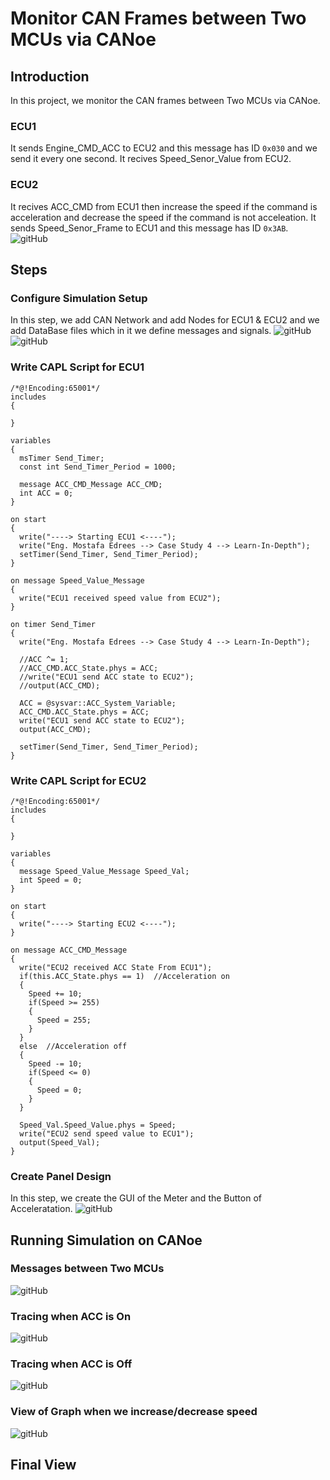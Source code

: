 # Monitor CAN Frames between Two MCUs via CANoe

## Introduction
In this project, we monitor the CAN frames between Two MCUs via CANoe.
### ECU1
It sends Engine_CMD_ACC to ECU2 and this message has ID `0x030` and we 
send it every one second.
It recives Speed_Senor_Value from ECU2.
### ECU2
It recives ACC_CMD from ECU1 then increase the speed if the command is 
acceleration and decrease the speed if the command is not acceleation.
It sends Speed_Senor_Frame to ECU1 and this message has ID `0x3AB`.
![gitHub](https://github.com/MostafaEdrees11/Mastering_Embedded_System_Online_Diploma/blob/master/Unit13_Mastering_CAN_Protocol/Case_Study4/img/Intro.JPG)

## Steps
### Configure Simulation Setup
In this step, we add CAN Network and add Nodes for ECU1 & ECU2 and we add DataBase files which in it we define
messages and signals.
![gitHub](https://github.com/MostafaEdrees11/Mastering_Embedded_System_Online_Diploma/blob/master/Unit13_Mastering_CAN_Protocol/Case_Study4/img/DataBase.JPG)
![gitHub](https://github.com/MostafaEdrees11/Mastering_Embedded_System_Online_Diploma/blob/master/Unit13_Mastering_CAN_Protocol/Case_Study4/img/Simulation_Setup.JPG)

### Write CAPL Script for ECU1
```
/*@!Encoding:65001*/
includes
{
  
}

variables
{
  msTimer Send_Timer;
  const int Send_Timer_Period = 1000;
  
  message ACC_CMD_Message ACC_CMD;
  int ACC = 0;
}

on start
{
  write("----> Starting ECU1 <----");
  write("Eng. Mostafa Edrees --> Case Study 4 --> Learn-In-Depth");
  setTimer(Send_Timer, Send_Timer_Period);
}

on message Speed_Value_Message
{
  write("ECU1 received speed value from ECU2"); 
}

on timer Send_Timer
{
  write("Eng. Mostafa Edrees --> Case Study 4 --> Learn-In-Depth");
  
  //ACC ^= 1;
  //ACC_CMD.ACC_State.phys = ACC;
  //write("ECU1 send ACC state to ECU2");
  //output(ACC_CMD);
  
  ACC = @sysvar::ACC_System_Variable;
  ACC_CMD.ACC_State.phys = ACC;
  write("ECU1 send ACC state to ECU2");
  output(ACC_CMD);
  
  setTimer(Send_Timer, Send_Timer_Period);
}
```

### Write CAPL Script for ECU2
```
/*@!Encoding:65001*/
includes
{
  
}

variables
{
  message Speed_Value_Message Speed_Val;
  int Speed = 0;
}

on start
{
  write("----> Starting ECU2 <----");
}

on message ACC_CMD_Message
{
  write("ECU2 received ACC State From ECU1");
  if(this.ACC_State.phys == 1)  //Acceleration on
  {
    Speed += 10;
    if(Speed >= 255)
    {
      Speed = 255;
    }
  }
  else  //Acceleration off
  {
    Speed -= 10;
    if(Speed <= 0)
    {
      Speed = 0;
    }
  }
  
  Speed_Val.Speed_Value.phys = Speed;
  write("ECU2 send speed value to ECU1");
  output(Speed_Val);
}
```

### Create Panel Design
In this step, we create the GUI of the Meter and the Button of Acceleratation.
![gitHub](https://github.com/MostafaEdrees11/Mastering_Embedded_System_Online_Diploma/blob/master/Unit13_Mastering_CAN_Protocol/Case_Study4/img/GUI.JPG)


## Running Simulation on CANoe
### Messages between Two MCUs
![gitHub](https://github.com/MostafaEdrees11/Mastering_Embedded_System_Online_Diploma/blob/master/Unit13_Mastering_CAN_Protocol/Case_Study4/img/Message_Between_Two_MCUs.JPG)
### Tracing when ACC is On
![gitHub](https://github.com/MostafaEdrees11/Mastering_Embedded_System_Online_Diploma/blob/master/Unit13_Mastering_CAN_Protocol/Case_Study4/img/Trace_Increasing.JPG)
### Tracing when ACC is Off
![gitHub](https://github.com/MostafaEdrees11/Mastering_Embedded_System_Online_Diploma/blob/master/Unit13_Mastering_CAN_Protocol/Case_Study4/img/Trace_Decreasing.JPG)
### View of Graph when we increase/decrease speed
![gitHub](https://github.com/MostafaEdrees11/Mastering_Embedded_System_Online_Diploma/blob/master/Unit13_Mastering_CAN_Protocol/Case_Study4/img/Graph.JPG)

## Final View

